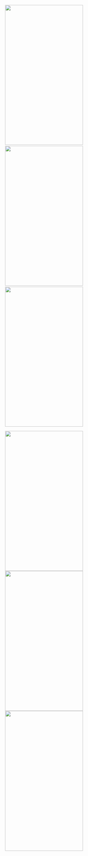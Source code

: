 

<img src="https://github.com/Hi-Sen/React-Antd-demo-one/blob/master/src/img/rn1.jpg" width=256 height=456/>&nbsp;&nbsp;&nbsp;<img src="https://github.com/Hi-Sen/React-Antd-demo-one/blob/master/src/img/rn2.jpg" width=256 height=456/>&nbsp;&nbsp;&nbsp;<img src="https://github.com/Hi-Sen/React-Antd-demo-one/blob/master/src/img/rn3.png" width=256 height=456 />

<img src="https://github.com/Hi-Sen/React-Antd-demo-one/blob/master/src/img/rn4.png" width=256 height=456 /><img src="https://github.com/Hi-Sen/React-Antd-demo-one/blob/master/src/img/rn5.png" width=256 height=456 /><img src="https://github.com/Hi-Sen/React-Antd-demo-one/blob/master/src/img/rn6.jpg" width=256 height=456 />



